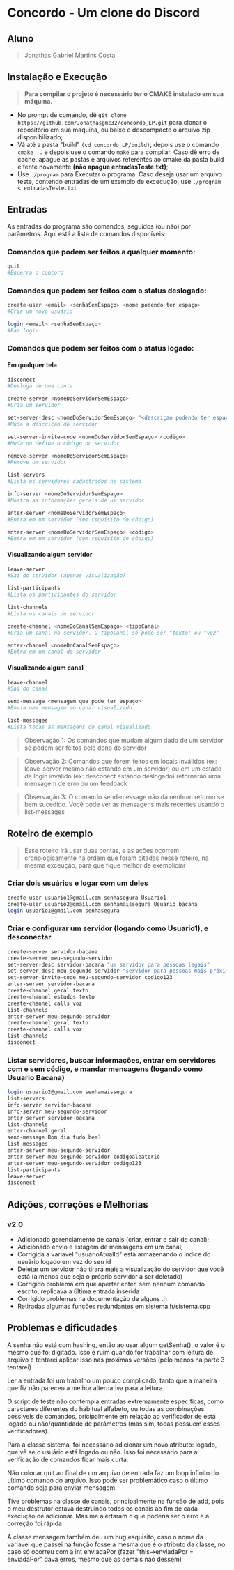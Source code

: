 # Concordo - Um clone do Discord

## Aluno
>Jonathas Gabriel Martins Costa

## Instalação e Execução
> **Para compilar o projeto é necessário ter o CMAKE instalado em sua máquina.**

* No prompt de comando, dê ```git clone https://github.com/Jonathasgmc32/concordo_LP.git``` para clonar o repositório em sua maquina, ou baixe e descompacte o arquivo zip disponibilizado;
* Vá até a pasta "build" ```(cd concordo_LP/build)```, depois use o comando ```cmake ..``` e depois use o comando ```make``` para compilar. Caso dê erro de cache, apague as pastas e arquivos referentes ao cmake da pasta build e tente novamente **(não apague entradasTeste.txt)**;
* Use ```./program``` para Executar o programa. Caso deseja usar um arquivo teste, contendo entradas de um
exemplo de excecução, use ```./program < entradasTeste.txt```

## Entradas

As entradas do programa são comandos, seguidos (ou não) por parâmetros. Aqui está a lista de comandos disponíveis:

<h3> Comandos que podem ser feitos a qualquer momento: </h3>

```bash
quit
#Encerra o concord
```

<h3> Comandos que podem ser feitos com o status deslogado: </h3>

```bash
create-user <email> <senhaSemEspaço> <nome podendo ter espaço>
#Cria um novo usuário

login <email> <senhaSemEspaço>
#Faz login
```

<h3> Comandos que podem ser feitos com o status logado: </h3>

<h4> Em qualquer tela </h4>

```bash
disconect
#Desloga de uma conta

create-server <nomeDoServidorSemEspaço>
#Cria um servidor

set-server-desc <nomeDoServidorSemEspaço> "<descriçao podendo ter espaço>"
#Muda a descrição do servidor

set-server-invite-code <nomeDoServidorSemEspaço> <codigo>
#Muda ou define o código do servidor

remove-server <nomeDoServidorSemEspaço>
#Remove um servidor

list-servers
#Lista os servidores cadastrados no sistema

info-server <nomeDoServidorSemEspaço>
#Mostra as informações gerais de um servidor

enter-server <nomeDoServidorSemEspaço>
#Entra em um servidor (sem requisito de código)

enter-server <nomeDoServidorSemEspaço> <codigo>
#Entra em um servidor (com requisito de código)
```

<h4> Visualizando algum servidor </h4>

```bash
leave-server
#Sai do servidor (apenas visualização)

list-participants
#Lista os participantes do servidor

list-channels
#Lista os canais do servidor

create-channel <nomeDoCanalSemEspaço> <tipoCanal>
#Cria um canal no servidor. O tipoCanal só pode ser "texto" ou "voz"

enter-channel <nomeDoCanalSemEspaço>
#Entra em um canal do servidor
```

<h4> Visualizando algum canal </h4>

```bash
leave-channel
#Sai do canal

send-message <mensagem que pode ter espaço>
#Envia uma mensagem ao canal visualizado

list-messages
#Lista todas as mensagens do canal vizualizado
```
>Observação 1: Os comandos que mudam algum dado de um servidor só podem ser feitos pelo dono do servidor

>Observação 2: Comandos que forem feitos em locais inválidos (ex: leave-server mesmo não estando em um servidor) ou em um estado de login inválido (ex: desconect estando deslogado) retornarão uma mensagem de erro ou um feedback

>Observação 3: O comando send-message não dá nenhum retorno se bem sucedido. Você pode ver as mensagens mais
recentes usando o list-messages

## Roteiro de exemplo

>Esse roteiro irá usar duas contas, e as ações ocorrem cronologicamente na
ordem que foram citadas nesse roteiro, na mesma exceução, para que fique melhor de exempliciar

<h3> Criar dois usuários e logar com um deles</h3>

```bash
create-user usuario1@gmail.com senhasegura Usuario1
create-user usuario2@gmail.com senhamaissegura Usuario bacana
login usuario1@gmail.com senhasegura
```

<h3> Criar e configurar um servidor (logando como Usuario1), e desconectar</h3>

```bash
create-server servidor-bacana
create-server meu-segundo-servidor
set-server-desc servidor-bacana "um servidor para pessoas legais"
set-server-desc meu-segundo-servidor "servidor para pessoas mais próximas"
set-server-invite-code meu-segundo-servidor codigo123
enter-server servidor-bacana
create-channel geral texto
create-channel estudos texto
create-channel calls voz
list-channels
enter-server meu-segundo-servidor
create-channel geral texto
create-channel calls voz
list-channels
disconect
```
<h3> Listar servidores, buscar informações, entrar em servidores com e sem código, e mandar mensagens (logando como Usuario Bacana) </h3>

```bash
login usuario2@gmail.com senhamaissegura
list-servers
info-server servidor-bacana
info-server meu-segundo-servidor
enter-server servidor-bacana
list-channels
enter-channel geral
send-message Bom dia tudo bem?
list-messages
enter-server meu-segundo-servidor
enter-server meu-segundo-servidor codigoaleatorio
enter-server meu-segundo-servidor codigo123
list-participants
leave-server
disconect
```
## Adições, correções e Melhorias

<h3>v2.0</h3>

* Adicionado gerenciamento de canais (criar, entrar e sair de canal);
* Adicionado envio e listagem de mensagens em um canal;
* Corrigida a variavel "usuarioAtualId" está armazenando o indice do usuário logado em vez do seu id
* Deletar um servidor não tirará mais a visualização do servidor que você está (a menos que seja o próprio servidor a ser deletado)
* Corrigido problema em que apertar enter, sem nenhum comando escrito, replicava a última entrada inserida
* Corrigido problemas na documentação de alguns .h
* Retiradas algumas funções redundantes em sistema.h/sistema.cpp

## Problemas e dificudades

A senha não está com hashing, então ao usar algum getSenha(), o valor é o mesmo que foi digitado. Isso é ruim quando for trabalhar com leitura de arquivo e tentarei aplicar isso nas proximas versões (pelo menos na parte 3 tentarei)

Ler a entrada foi um trabalho um pouco complicado, tanto que a maneira que fiz não pareceu a melhor alternativa para a leitura.

O script de teste não contempla entradas extremamente específicas, como caracteres diferentes do habitual alfabeto, ou todas as combinações possiveis de comandos, pricipalmente em relação ao verificador de está logado ou não/quantidade de parâmetros (mas sim, todas possuem esses verificadores).

Para a classe sistema, foi necessário adicionar um novo atributo: logado, que vê se o usuário está logado ou não. Isso foi necessário para a verificação de comandos ficar mais curta.

Não colocar quit ao final de um arquivo de entrada faz um loop infinito do ultimo comando do arquivo. Isso pode ser problemático caso o último comando seja para enviar mensagem. 

Tive problemas na classe de canais, principalmente na função de add, pois o meu destrutor estava destruindo
todos os canais ao fim de cada execução de adicionar. Mas me alertaram o que poderia ser o erro e a correção
foi rápida

A classe mensagem também deu um bug esquisito, caso o nome da variavel que passei na função fosse a mesma que é
o atributo da classe, no caso só ocorreu com a int enviadaPor (fazer "this->enviadaPor = enviadaPor" dava erros, mesmo que as demais não dessem)